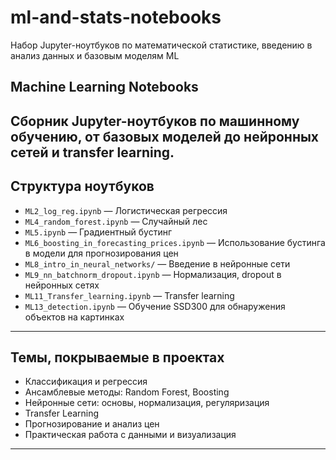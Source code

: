 # ml-and-stats-notebooks
Набор Jupyter-ноутбуков по математической статистике, введению в анализ данных и базовым моделям ML

## Machine Learning Notebooks

Сборник Jupyter-ноутбуков по машинному обучению, от базовых моделей до нейронных сетей и transfer learning.  
---

## Структура ноутбуков

- `ML2_log_reg.ipynb` — Логистическая регрессия
- `ML4_random_forest.ipynb` — Случайный лес
- `ML5.ipynb` — Градиентный бустинг
- `ML6_boosting_in_forecasting_prices.ipynb` — Использование бустинга в модели для прогнозирования цен
- `ML8_intro_in_neural_networks/` — Введение в нейронные сети
- `ML9_nn_batchnorm_dropout.ipynb` — Нормализация, dropout в нейронных сетях
- `ML11_Transfer_learning.ipynb` — Transfer learning
- `ML13_detection.ipynb` — Обучение SSD300 для обнаружения объектов на картинках
  
---

## Темы, покрываемые в проектах

- Классификация и регрессия
- Ансамблевые методы: Random Forest, Boosting
- Нейронные сети: основы, нормализация, регуляризация
- Transfer Learning
- Прогнозирование и анализ цен
- Практическая работа с данными и визуализация

---
